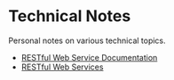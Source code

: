 # Technical Notes
Personal notes on various technical topics.

- <a href="RESTful Web Service Documentation.md" target="_blank">RESTful Web Service Documentation</a>
- <a href="RESTful Web Services.md">RESTful Web Services</a>


